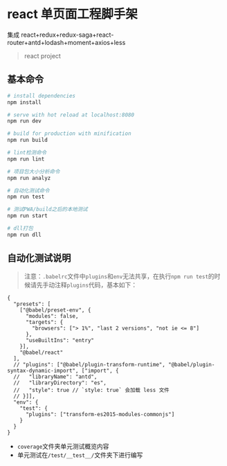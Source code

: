 # react 单页面工程脚手架

集成 react+redux+redux-saga+react-router+antd+lodash+moment+axios+less

> react project

## 基本命令

```bash
# install dependencies
npm install

# serve with hot reload at localhost:8080
npm run dev

# build for production with minification
npm run build

# lint检测命令
npm run lint

# 项目包大小分析命令
npm run analyz

# 自动化测试命令
npm run test

# 测试PWA/build之后的本地测试
npm run start

# dll打包
npm run dll
```

## 自动化测试说明

> 注意：`.babelrc`文件中`plugins`和`env`无法共享，在执行`npm run test`的时候请先手动注释`plugins`代码，基本如下：

```
{
  "presets": [
    ["@babel/preset-env", {
      "modules": false,
      "targets": {
        "browsers": ["> 1%", "last 2 versions", "not ie <= 8"]
      },
      "useBuiltIns": "entry"
    }],
    "@babel/react"
  ],
  // "plugins": ["@babel/plugin-transform-runtime", "@babel/plugin-syntax-dynamic-import", ["import", {
  //   "libraryName": "antd",
  //   "libraryDirectory": "es",
  //   "style": true // `style: true` 会加载 less 文件
  // }]],
  "env": {
    "test": {
      "plugins": ["transform-es2015-modules-commonjs"]
    }
  }
}
```

- `coverage`文件夹单元测试概览内容
- 单元测试在`/test/__test__/`文件夹下进行编写
